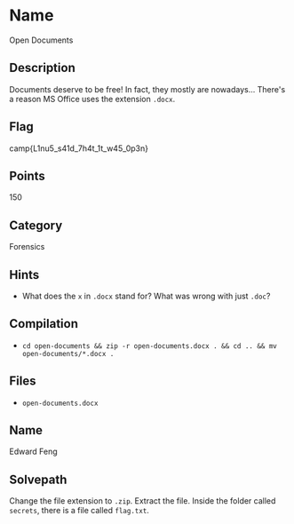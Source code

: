 # Name
Open Documents

## Description
Documents deserve to be free!
In fact, they mostly are nowadays...
There's a reason MS Office uses the extension `.docx`.

## Flag
camp{L1nu5_s41d_7h4t_1t_w45_0p3n}

## Points
150

## Category
Forensics

## Hints
* What does the `x` in `.docx` stand for? What was wrong with just `.doc`?

## Compilation
* `cd open-documents && zip -r open-documents.docx . && cd .. && mv open-documents/*.docx .`

## Files
* `open-documents.docx`

## Name
Edward Feng

## Solvepath
Change the file extension to `.zip`.
Extract the file.
Inside the folder called `secrets`, there is a file called `flag.txt`.
